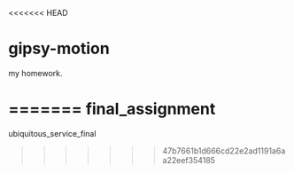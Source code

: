 <<<<<<< HEAD
# gipsy-motion

my homework.




=======
final_assignment
================

ubiquitous_service_final
>>>>>>> 47b7661b1d666cd22e2ad1191a6aa22eef354185
